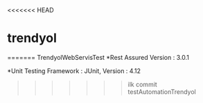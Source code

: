 <<<<<<< HEAD
# trendyol
=======
 TrendyolWebServisTest
*Rest Assured Version : 3.0.1

*Unit Testing Framework : JUnit, Version : 4.12
>>>>>>> ilk commit
 testAutomationTrendyol
